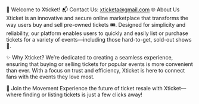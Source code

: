 👋 Welcome to Xticket!
📬 Contact Us: xticketa@gmail.com
🌐 About Us
Xticket is an innovative and secure online marketplace that transforms the way users buy and sell pre-owned tickets 🎟️. Designed for simplicity and reliability, our platform enables users to quickly and easily list or purchase tickets for a variety of events—including those hard-to-get, sold-out shows 🎉.

✨ Why Xticket?
We’re dedicated to creating a seamless experience, ensuring that buying or selling tickets for popular events is more convenient than ever. With a focus on trust and efficiency, Xticket is here to connect fans with the events they love most.

🌱 Join the Movement
Experience the future of ticket resale with Xticket—where finding or listing tickets is just a few clicks away!
